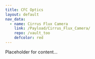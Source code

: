 ```yaml
---
title: CFC Optics
layout: default
nav_data:
  - name: Cirrus Flux Camera
    link: /Payload/Cirrus_Flux_Camera/
    repo: /vault_too
    defcolor: red
---
```



Placeholder for content...
